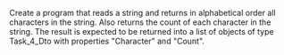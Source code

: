 Create a program that reads a string and returns in alphabetical order all characters in the string. Also returns the count of each character in the string.
The result is expected to be returned into a list of objects of type Task_4_Dto with properties "Character" and "Count". 


